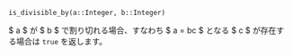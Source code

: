 ```
is_divisible_by(a::Integer, b::Integer)
```

$ a $ が $ b $ で割り切れる場合、すなわち $ a = bc $ となる $ c $ が存在する場合は `true` を返します。
